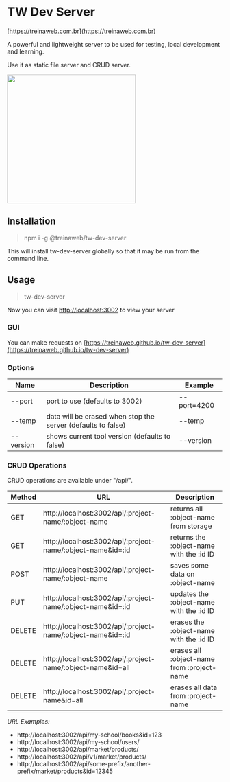 # TW Dev Server
[https://treinaweb.com.br](https://treinaweb.com.br)


A powerful and lightweight server to be used for testing, local development and learning.

Use it as static file server and CRUD server.

<img src="https://raw.githubusercontent.com/treinaweb/tw-dev-server/master/snapshot.png" width="300">


## Installation

> npm i -g @treinaweb/tw-dev-server

This will install tw-dev-server globally so that it may be run from the command line.

## Usage
> tw-dev-server

Now you can visit [http://localhost:3002](http://localhost:3002) to view your server

### GUI

You can make requests on [https://treinaweb.github.io/tw-dev-server](https://treinaweb.github.io/tw-dev-server)

### Options

| Name        | Description           | Example  |
| ------------- |-------------| -----|
| --port     | port to use (defaults to 3002) | --port=4200 |
| --temp     | data will be erased when stop the server (defaults to false) | --temp |
| --version     | shows current tool version (defaults to false) | --version |


### CRUD Operations

CRUD operations are available under "/api/".

| Method        | URL           | Description  |
| ------------- |-------------| -----|
|  GET    | http://localhost:3002/api/:project-name/:object-name | returns all :object-name from storage |
|  GET    | http://localhost:3002/api/:project-name/:object-name&id=:id | returns the :object-name with the :id ID |
|  POST    | http://localhost:3002/api/:project-name/:object-name | saves some data on :object-name |
|  PUT     | http://localhost:3002/api/:project-name/:object-name&id=:id | updates the :object-name with the :id ID |
|  DELETE    | http://localhost:3002/api/:project-name/:object-name&id=:id | erases the :object-name with the :id ID |
|  DELETE    | http://localhost:3002/api/:project-name/:object-name&id=all | erases all :object-name from :project-name |
|  DELETE    | http://localhost:3002/api/:project-name&id=all | erases all data from :project-name |

*URL Examples:*

- http://localhost:3002/api/my-school/books&id=123
- http://localhost:3002/api/my-school/users/
- http://localhost:3002/api/market/products/
- http://localhost:3002/api/v1/market/products/
- http://localhost:3002/api/some-prefix/another-prefix/market/products&id=12345
